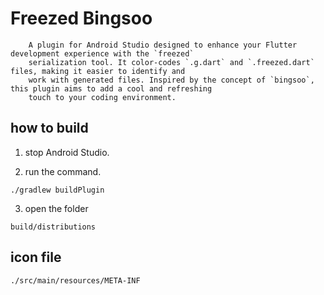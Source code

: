 # Freezed Bingsoo

        A plugin for Android Studio designed to enhance your Flutter development experience with the `freezed`
        serialization tool. It color-codes `.g.dart` and `.freezed.dart` files, making it easier to identify and
        work with generated files. Inspired by the concept of `bingsoo`, this plugin aims to add a cool and refreshing
        touch to your coding environment.

## how to build

1. stop Android Studio.

2. run the command.

```
./gradlew buildPlugin
```

3. open the folder

```
build/distributions
```

## icon file

```
./src/main/resources/META-INF
```
